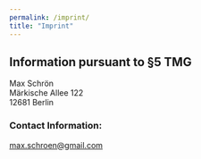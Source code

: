 ```yaml
---
permalink: /imprint/
title: "Imprint"
---
```


## Information pursuant to §5 TMG

Max Schrön\
Märkische Allee 122\
12681 Berlin

### Contact Information:
[max.schroen@gmail.com](mailto:max.schroen@gmail.com)